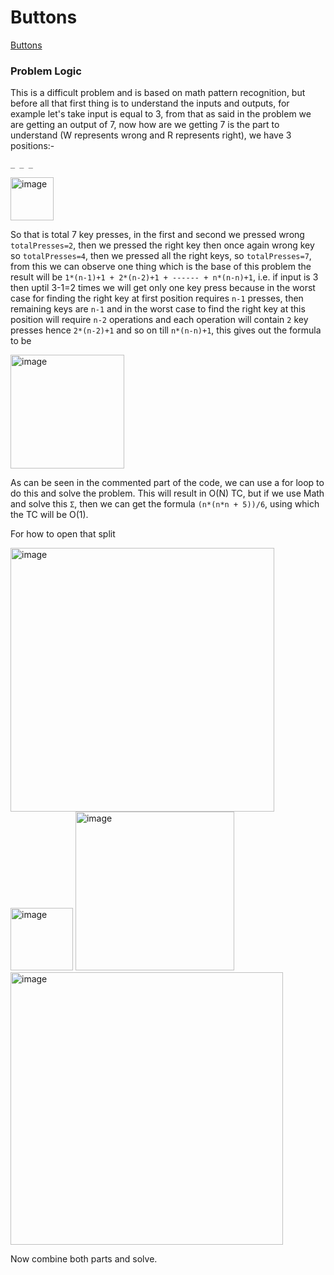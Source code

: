 # Buttons
[Buttons](https://codeforces.com/problemset/problem/268/B)

### Problem Logic
This is a difficult problem and is based on math pattern recognition, but before all that first thing is to understand the inputs and outputs, for example let's take input is equal to 3, from that as said in the problem we are getting an output of 7, now how are we getting 7 is the part to understand (W represents wrong and R represents right), we have 3 positions:-

`_ _ _`

<img width="69" alt="image" src="https://github.com/user-attachments/assets/54113d33-33b4-4392-bf2a-93ddc4843d47" />

So that is total 7 key presses, in the first and second we pressed wrong `totalPresses=2`, then we pressed the right key then once again wrong key so `totalPresses=4`, then we pressed all the right keys, so `totalPresses=7`, from this we can observe one thing which is the base of this problem the result will be `1*(n-1)+1 + 2*(n-2)+1 + ------ + n*(n-n)+1`, i.e. if input is 3 then uptil 3-1=2 times we will get only one key press because in the worst case for finding the right key at first position requires `n-1` presses, then remaining keys are `n-1` and in the worst case to find the right key at this position will require `n-2` operations and each operation will contain `2` key presses hence `2*(n-2)+1` and so on till `n*(n-n)+1`, this gives out the formula to be 

<img width="182" alt="image" src="https://github.com/user-attachments/assets/008739ab-94b4-46e7-95e8-6cc30d98c628" />


As can be seen in the commented part of the code, we can use a for loop to do this and solve the problem. This will result in O(N) TC, but if we use Math and solve this `Σ`, then we can get the formula `(n*(n*n + 5))/6`, using which the TC will be O(1). 

For how to open that split 

<img width="422" alt="image" src="https://github.com/user-attachments/assets/56843c30-4a65-43ee-a63e-3c40dcf1e794" />

<img width="100" alt="image" src="https://github.com/user-attachments/assets/49e7536d-ecd1-403c-b2c6-8255f525a938" />

<img width="254" alt="image" src="https://github.com/user-attachments/assets/1aaf262a-ebee-4240-9e4a-e05ddaa96fe3" />

<img width="436" alt="image" src="https://github.com/user-attachments/assets/e75b6be7-dc50-4f56-8bb6-f3c77514f9d4" />

Now combine both parts and solve.
